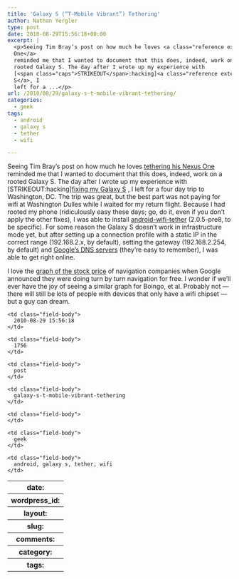 ```yaml
---
title: 'Galaxy S (“T-Mobile Vibrant”) Tethering'
author: Nathan Yergler
type: post
date: 2010-08-29T15:56:18+00:00
excerpt: |
  <p>Seeing Tim Bray’s post on how much he loves <a class="reference external" href="http://www.tbray.org/ongoing/When/201x/2010/08/28/Tethering">tethering his Nexus
  One</a>
  reminded me that I wanted to document that this does, indeed, work on a
  rooted Galaxy S. The day after I wrote up my experience with
  [<span class="caps">STRIKEOUT</span>:hacking]<a class="reference external" href="http://yergler.net/blog/2010/08/22/improving-a-samsung-galaxy-s">fixing my Galaxy
  S</a>, I
  left for a ...</p>
url: /2010/08/29/galaxy-s-t-mobile-vibrant-tethering/
categories:
  - geek
tags:
  - android
  - galaxy s
  - tether
  - wifi

---
```

Seeing Tim Bray’s post on how much he loves [tethering his Nexus One][1]  reminded me that I wanted to document that this does, indeed, work on a rooted Galaxy S. The day after I wrote up my experience with [<span class="caps">STRIKEOUT</span>:hacking][fixing my Galaxy S][2] , I left for a four day trip to Washington, <span class="caps">DC</span>. The trip was great, but the best part was not paying for wifi at Washington Dulles while I waited for my return flight. Because I had rooted my phone (ridiculously easy these days; go, do it, even if you don’t apply the other fixes), I was able to install [android-wifi-tether][3]  (2.0.5-pre8, to be specific). For some reason the Galaxy S doesn’t work in infrastructure mode yet, but after setting up a connection profile with a static <span class="caps">IP</span> in the correct range (192.168.2.x, by default), setting the gateway (192.168.2.254, by default) and [Google’s <span class="caps">DNS</span> servers][4]  (they’re easy to remember), I was able to get right online.

I love the [graph of the stock price][5]  of navigation companies when Google announced they were doing turn by turn navigation for free. I wonder if we’ll ever have the joy of seeing a similar graph for Boingo, et al. Probably not — there will still be lots of people with devices that only have a wifi chipset — but a guy can dream.

<table class="docutils field-list" frame="void" rules="none">
  <col class="field-name" /> <col class="field-body" /> <tr class="field">
    <th class="field-name">
      date:
    </th>

    <td class="field-body">
      2010-08-29 15:56:18
    </td>
  </tr>

  <tr class="field">
    <th class="field-name">
      wordpress_id:
    </th>

    <td class="field-body">
      1756
    </td>
  </tr>

  <tr class="field">
    <th class="field-name">
      layout:
    </th>

    <td class="field-body">
      post
    </td>
  </tr>

  <tr class="field">
    <th class="field-name">
      slug:
    </th>

    <td class="field-body">
      galaxy-s-t-mobile-vibrant-tethering
    </td>
  </tr>

  <tr class="field">
    <th class="field-name">
      comments:
    </th>

    <td class="field-body">
    </td>
  </tr>

  <tr class="field">
    <th class="field-name">
      category:
    </th>

    <td class="field-body">
      geek
    </td>
  </tr>

  <tr class="field">
    <th class="field-name">
      tags:
    </th>

    <td class="field-body">
      android, galaxy s, tether, wifi
    </td>
  </tr>
</table>

 [1]: http://www.tbray.org/ongoing/When/201x/2010/08/28/Tethering
 [2]: http://yergler.net/blog/2010/08/22/improving-a-samsung-galaxy-s
 [3]: http://code.google.com/p/android-wifi-tether/
 [4]: http://code.google.com/speed/public-dns/
 [5]: http://techcrunch.com/2009/10/28/googles-new-mobile-app-cuts-gps-nav-companies-at-the-knees/